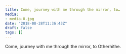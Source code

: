 ```yaml
---
title: Come, journey with me through the mirror, to…
media:
- media-0.jpg
date: "2018-08-28T11:36:43Z"
draft: false
tags: []
---
```

Come, journey with me through the mirror, to Otherhithe.
